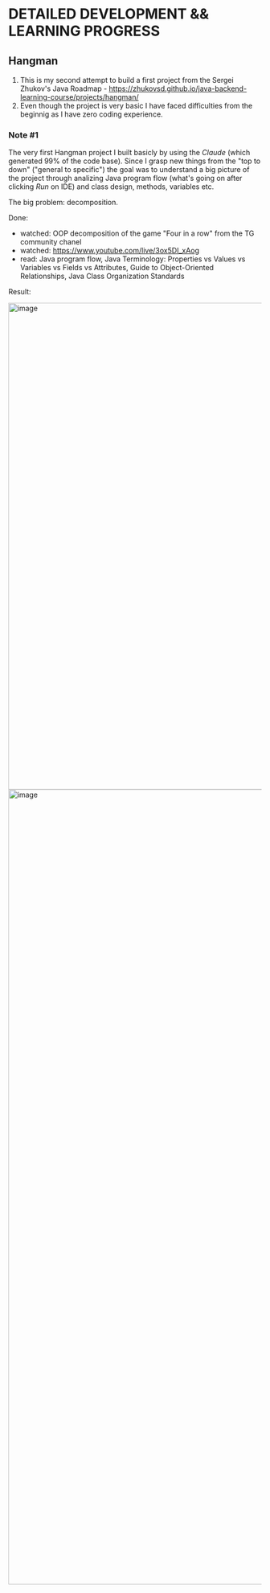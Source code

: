 # DETAILED DEVELOPMENT && LEARNING PROGRESS

## Hangman
1. This is my second attempt to build a first project from the Sergei Zhukov's Java Roadmap - https://zhukovsd.github.io/java-backend-learning-course/projects/hangman/
2. Even though the project is very basic I have faced difficulties from the beginnig as I have zero coding experience.

### Note #1
The very first Hangman project I built basicly by using the _Claude_ (which generated 99% of the code base).
Since I grasp new things from the "top to down" ("general to specific") the goal was to understand a big picture of the project through analizing Java program flow (what's going on after clicking _Run_ on IDE) and class design, methods, variables etc. 

The big problem: decomposition.

Done:
- watched: OOP decomposition of the game "Four in a row" from the TG community chanel
- watched: https://www.youtube.com/live/3ox5DI_xAog
- read: Java program flow, Java Terminology: Properties vs Values vs Variables vs Fields vs Attributes, Guide to Object-Oriented Relationships, Java Class Organization Standards

Result: 

<img width="1426" height="968" alt="image" src="https://github.com/user-attachments/assets/e0311159-9482-404d-919f-98cfcc4ad64b" />

<img width="1624" height="1582" alt="image" src="https://github.com/user-attachments/assets/67b4ff7d-6917-4f32-afbf-029b1a592873" />

